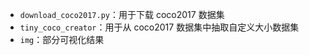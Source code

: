 - `download_coco2017.py`：用于下载 coco2017 数据集
- `tiny_coco_creator`：用于从 coco2017 数据集中抽取自定义大小数据集
- `img`：部分可视化结果